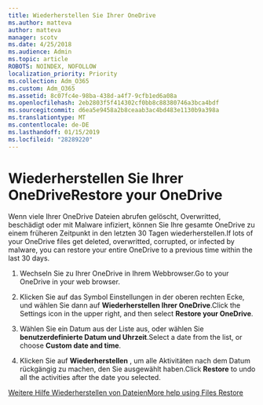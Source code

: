 ```yaml
---
title: Wiederherstellen Sie Ihrer OneDrive
ms.author: matteva
author: matteva
manager: scotv
ms.date: 4/25/2018
ms.audience: Admin
ms.topic: article
ROBOTS: NOINDEX, NOFOLLOW
localization_priority: Priority
ms.collection: Adm_O365
ms.custom: Adm_O365
ms.assetid: 8c07fc4e-98ba-438d-a4f7-9cfb1ed6a08a
ms.openlocfilehash: 2eb2803f5f414302cf0bb8c88380746a3bca4bdf
ms.sourcegitcommit: d6ea5e9458a2b8ceaab3ac4bd483e1130b9a398a
ms.translationtype: MT
ms.contentlocale: de-DE
ms.lasthandoff: 01/15/2019
ms.locfileid: "28289220"
---
```

# <a name="restore-your-onedrive"></a><span data-ttu-id="568d3-102">Wiederherstellen Sie Ihrer OneDrive</span><span class="sxs-lookup"><span data-stu-id="568d3-102">Restore your OneDrive</span></span>

<span data-ttu-id="568d3-103">Wenn viele Ihrer OneDrive Dateien abrufen gelöscht, Overwritted, beschädigt oder mit Malware infiziert, können Sie Ihre gesamte OneDrive zu einem früheren Zeitpunkt in den letzten 30 Tagen wiederherstellen.</span><span class="sxs-lookup"><span data-stu-id="568d3-103">If lots of your OneDrive files get deleted, overwritted, corrupted, or infected by malware, you can restore your entire OneDrive to a previous time within the last 30 days.</span></span>
  
1. <span data-ttu-id="568d3-104">Wechseln Sie zu Ihrer OneDrive in Ihrem Webbrowser.</span><span class="sxs-lookup"><span data-stu-id="568d3-104">Go to your OneDrive in your web browser.</span></span>
    
2. <span data-ttu-id="568d3-105">Klicken Sie auf das Symbol Einstellungen in der oberen rechten Ecke, und wählen Sie dann auf **Wiederherstellen Ihrer OneDrive**.</span><span class="sxs-lookup"><span data-stu-id="568d3-105">Click the Settings icon in the upper right, and then select **Restore your OneDrive**.</span></span>
    
3. <span data-ttu-id="568d3-106">Wählen Sie ein Datum aus der Liste aus, oder wählen Sie **benutzerdefinierte Datum und Uhrzeit**.</span><span class="sxs-lookup"><span data-stu-id="568d3-106">Select a date from the list, or choose **Custom date and time**.</span></span>
    
4. <span data-ttu-id="568d3-107">Klicken Sie auf **Wiederherstellen** , um alle Aktivitäten nach dem Datum rückgängig zu machen, den Sie ausgewählt haben.</span><span class="sxs-lookup"><span data-stu-id="568d3-107">Click **Restore** to undo all the activities after the date you selected.</span></span> 
    
[<span data-ttu-id="568d3-108">Weitere Hilfe Wiederherstellen von Dateien</span><span class="sxs-lookup"><span data-stu-id="568d3-108">More help using Files Restore</span></span>](https://go.microsoft.com/fwlink/?linkid=872874)
  

